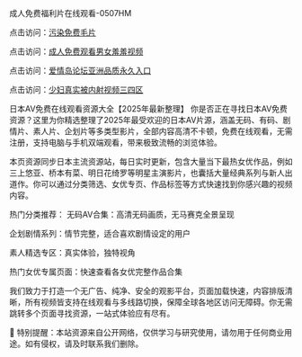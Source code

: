 成人免费福利片在线观看-0507HM

点击访问：<a href="https://gfd-5xg.pages.dev/">污染免费毛片</a>

点击访问：<a href="https://bsdf-5f5.pages.dev/">成人免费观看男女羞羞视频</a>

点击访问：<a href="https://bsdf-5f5.pages.dev/">爱情岛论坛亚洲品质永久入口</a>

点击访问：<a href="https://bered.pages.dev/">少妇真实被内射视频三四区</a>

日本AV免费在线观看资源大全【2025年最新整理】
你是否正在寻找日本AV免费资源？这里为你精选整理了2025年最受欢迎的日本AV片源，涵盖无码、有码、剧情片、素人片、企划片等多类型影片，全部内容高清不卡顿，免费在线观看，无需注册，支持电脑与手机双端观看，带来极致流畅的浏览体验。

本页资源同步日本主流资源站，每日实时更新，包含大量当下最热女优作品，例如三上悠亚、桥本有菜、明日花绮罗等明星主演影片，也囊括大量经典系列与新人出道作。你可以通过分类筛选、女优专页、作品标签等方式快速找到你感兴趣的视频内容。

 热门分类推荐：
无码AV合集：高清无码画质，无马赛克全景呈现

企划剧情系列：情节完整，适合喜欢剧情设定的用户

素人精选专区：真实体验，独特视角

热门女优专属页面：快速查看各女优完整作品合集

我们致力于打造一个无广告、纯净、安全的观影平台，页面加载快速，内容排版清晰，所有视频皆支持在线观看与多线路切换，保障全球各地区访问无障碍。你无需跳转多个页面寻找资源，一站式体验应有尽有。

📢 特别提醒：本站资源来自公开网络，仅供学习与研究使用，请勿用于任何商业用途。如有侵权，请及时联系我们删除。


<span style="display:none;">[Canonical link](https://github.com/nina4562/09776 ）</span>
